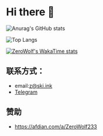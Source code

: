 # Hi there 👋

![Anurag's GitHub stats](https://github-readme-stats.vercel.app/api?username=ZeroWolf233)

![Top Langs](https://github-readme-stats.vercel.app/api/top-langs/?username=ZeroWolf233)

[![ZeroWolf's WakaTime stats](https://github-readme-stats.vercel.app/api/wakatime?username=ZeroWolf)](https://github.com/ZeroWolf233)

## 联系方式：
- email:z@ski.ink
- [Telegram](https://t.me/zerowolf233)

## 赞助
- https://afdian.com/a/ZeroWolf233
